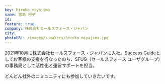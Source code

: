 ```yaml
---
key: hiroko_miyajima
name: 宮島 裕子
id: 
feature: true
company: 株式会社セールスフォース・ジャパン
city: 
photoURL: /images/speakers/hiroko_miyajima.jpg
---
```

2021年10月に株式会社セールスフォース・ジャパンに入社。Success Guideとしてお客様の支援を行なったのち、SFUG（セールスフォース ユーザグループ）の事務局として活性化と運営サポートを担当。

どんどん社外のコミュニティにも参加していきたいです。